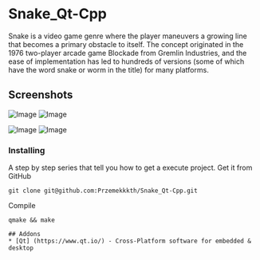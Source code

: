 # Snake_Qt-Cpp
Snake is a video game genre where the player maneuvers a growing line that becomes a primary obstacle to itself. The concept originated in the 1976 two-player arcade game Blockade from Gremlin Industries, and the ease of implementation has led to hundreds of versions (some of which have the word snake or worm in the title) for many platforms. 

## Screenshots
![Image](https://user-images.githubusercontent.com/28188300/172218512-b7adec6c-1629-4551-9507-7e23267d43fc.png)
![Image](https://user-images.githubusercontent.com/28188300/172218515-7b5c5074-e7e5-41ff-8b8b-8973971490a2.png)

![Image](https://user-images.githubusercontent.com/28188300/172218518-556e15c3-1f16-44a1-9347-9f673b7c87fc.png)
![Image](https://user-images.githubusercontent.com/28188300/172218520-8b1bb4ad-928e-4f76-a693-2162316ed1d4.png)

### Installing
A step by step series  that tell you how to get a execute project.
Get it from GitHub
```
git clone git@github.com:Przemekkkth/Snake_Qt-Cpp.git
```
Compile
```
qmake && make

## Addons
* [Qt] (https://www.qt.io/) - Cross-Platform software for embedded & desktop
